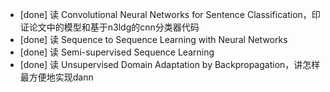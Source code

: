 * [done] 读 Convolutional Neural Networks for Sentence Classification，印证论文中的模型和基于n3ldg的cnn分类器代码
* [done] 读 Sequence to Sequence Learning with Neural Networks
* [done] 读 Semi-supervised Sequence Learning
* [done] 读 Unsupervised Domain Adaptation by Backpropagation，讲怎样最方便地实现dann
